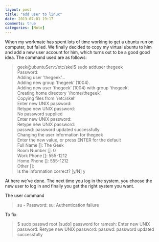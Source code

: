 ```yaml
---
layout: post
title: "add user to linux"
date: 2013-07-01 19:17
comments: true
categories: [Note]
---
```


When my workmate has spent lots of time working to get a ubuntu run on computer, but failed. We finally decided to copy my virtual ubuntu to him and add a new user account for him, which turns out to be a good good idea.
The command used are as follows:

>geek@ubuntuServ:/etc/skel$ sudo adduser thegeek    
>Password:                                          
>Adding user 'thegeek’…                             
>Adding new group 'thegeek’ (1004).                 
>Adding new user 'thegeek’ (1004) with group 'thegeek’.    
>Creating home directory '/home/thegeek’.                  
>Copying files from '/etc/skel’                            
>Enter new UNIX password:                                  
>Retype new UNIX password:                                 
>No password supplied                                      
>Enter new UNIX password:                                  
>Retype new UNIX password:                                 
>passwd: password updated successfully                     
>Changing the user information for thegeek                 
>Enter the new value, or press ENTER for the default       
>Full Name []: The Geek                                    
>Room Number []: 0                                         
>Work Phone []: 555-1212                                   
>Home Phone []: 555-1212                                   
>Other []:                                                 
>Is the information correct? [y/N] y                       

At here we've done. The next time you log in the system, you choose the new user to log in and finally you get the right system you want.

The user command 
>su -
>Password:
>su: Authentication failure

To fix:
>$ sudo passwd root
>[sudo] password for ramesh:
>Enter new UNIX password:
>Retype new UNIX password:
>passwd: password updated successfully
